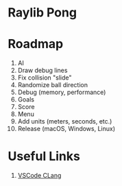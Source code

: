 # Raylib Pong

# Roadmap

1. AI
1. Draw debug lines
1. Fix collision "slide"
1. Randomize ball direction
1. Debug (memory, performance)
1. Goals
1. Score
1. Menu
1. Add units (meters, seconds, etc.)
1. Release (macOS, Windows, Linux)

# Useful Links

1. [VSCode CLang](https://code.visualstudio.com/docs/cpp/config-clang-mac)